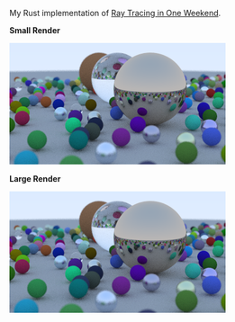 My Rust implementation of [Ray Tracing in One Weekend](https://raytracing.github.io/books/RayTracingInOneWeekend.html).

**Small Render**

![alt text](images/final-image-384.png "Small Render")


**Large Render**

![alt text](images/final-image-384.png "Small Render")

